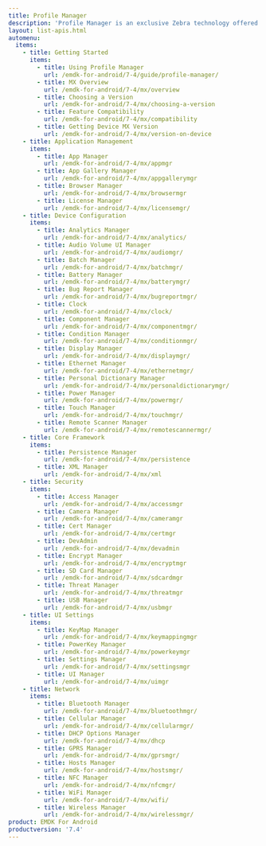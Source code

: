 ```yaml
---
title: Profile Manager
description: 'Profile Manager is an exclusive Zebra technology offered within the EMDK IDE, providing a GUI-based development tool for accessing many of the features provided by Zebra devices. Profile Manager generates the required code automatically, resulting in reduced development time, less coding effort and fewer errors.'
layout: list-apis.html
automenu:
  items:
    - title: Getting Started
      items:
        - title: Using Profile Manager
          url: /emdk-for-android/7-4/guide/profile-manager/
        - title: MX Overview
          url: /emdk-for-android/7-4/mx/overview
        - title: Choosing a Version
          url: /emdk-for-android/7-4/mx/choosing-a-version
        - title: Feature Compatibility
          url: /emdk-for-android/7-4/mx/compatibility
        - title: Getting Device MX Version
          url: /emdk-for-android/7-4/mx/version-on-device
    - title: Application Management
      items:
        - title: App Manager
          url: /emdk-for-android/7-4/mx/appmgr
        - title: App Gallery Manager
          url: /emdk-for-android/7-4/mx/appgallerymgr
        - title: Browser Manager
          url: /emdk-for-android/7-4/mx/browsermgr
        - title: License Manager 
          url: /emdk-for-android/7-4/mx/licensemgr/
    - title: Device Configuration
      items:
        - title: Analytics Manager
          url: /emdk-for-android/7-4/mx/analytics/
        - title: Audio Volume UI Manager
          url: /emdk-for-android/7-4/mx/audiomgr/
        - title: Batch Manager
          url: /emdk-for-android/7-4/mx/batchmgr/
        - title: Battery Manager
          url: /emdk-for-android/7-4/mx/batterymgr/
        - title: Bug Report Manager
          url: /emdk-for-android/7-4/mx/bugreportmgr/
        - title: Clock
          url: /emdk-for-android/7-4/mx/clock/
        - title: Component Manager
          url: /emdk-for-android/7-4/mx/componentmgr/
        - title: Condition Manager
          url: /emdk-for-android/7-4/mx/conditionmgr/
        - title: Display Manager
          url: /emdk-for-android/7-4/mx/displaymgr/
        - title: Ethernet Manager
          url: /emdk-for-android/7-4/mx/ethernetmgr/
        - title: Personal Dictionary Manager
          url: /emdk-for-android/7-4/mx/personaldictionarymgr/
        - title: Power Manager
          url: /emdk-for-android/7-4/mx/powermgr/
        - title: Touch Manager
          url: /emdk-for-android/7-4/mx/touchmgr/
        - title: Remote Scanner Manager
          url: /emdk-for-android/7-4/mx/remotescannermgr/
    - title: Core Framework
      items:
        - title: Persistence Manager
          url: /emdk-for-android/7-4/mx/persistence
        - title: XML Manager
          url: /emdk-for-android/7-4/mx/xml
    - title: Security
      items:
        - title: Access Manager
          url: /emdk-for-android/7-4/mx/accessmgr
        - title: Camera Manager
          url: /emdk-for-android/7-4/mx/cameramgr
        - title: Cert Manager
          url: /emdk-for-android/7-4/mx/certmgr
        - title: DevAdmin
          url: /emdk-for-android/7-4/mx/devadmin
        - title: Encrypt Manager
          url: /emdk-for-android/7-4/mx/encryptmgr
        - title: SD Card Manager
          url: /emdk-for-android/7-4/mx/sdcardmgr
        - title: Threat Manager
          url: /emdk-for-android/7-4/mx/threatmgr
        - title: USB Manager
          url: /emdk-for-android/7-4/mx/usbmgr
    - title: UI Settings
      items:
        - title: KeyMap Manager
          url: /emdk-for-android/7-4/mx/keymappingmgr
        - title: PowerKey Manager
          url: /emdk-for-android/7-4/mx/powerkeymgr
        - title: Settings Manager
          url: /emdk-for-android/7-4/mx/settingsmgr
        - title: UI Manager
          url: /emdk-for-android/7-4/mx/uimgr
    - title: Network
      items:
        - title: Bluetooth Manager
          url: /emdk-for-android/7-4/mx/bluetoothmgr/
        - title: Cellular Manager
          url: /emdk-for-android/7-4/mx/cellularmgr/
        - title: DHCP Options Manager
          url: /emdk-for-android/7-4/mx/dhcp
        - title: GPRS Manager
          url: /emdk-for-android/7-4/mx/gprsmgr/
        - title: Hosts Manager
          url: /emdk-for-android/7-4/mx/hostsmgr/
        - title: NFC Manager
          url: /emdk-for-android/7-4/mx/nfcmgr/
        - title: WiFi Manager
          url: /emdk-for-android/7-4/mx/wifi/
        - title: Wireless Manager
          url: /emdk-for-android/7-4/mx/wirelessmgr/
product: EMDK For Android
productversion: '7.4'
---
```


<!-- 4/24/18: 

DataWedge configuration through Profile Manager Data Capture was terminated in 6.8. 
All functions are now available through DW intent APIs 

All guides below were updated with a note to that effect. 

    - title: Data Capture
      items:
        - title: Activity Selection
          url: /emdk-for-android/7-4/mx/data-capture/activity
        - title: Barcode Input
          url: /emdk-for-android/7-4/mx/data-capture/barcode
        - title: Data Capture Plus
          url: /emdk-for-android/7-4/mx/data-capture/data-capture-plus
        - title: Int Output
          url: /emdk-for-android/7-4/mx/data-capture/intent
        - title: IP Output
          url: /emdk-for-android/7-4/mx/data-capture/IP
        - title: Keystroke Output
          url: /emdk-for-android/7-4/mx/data-capture/keystroke
        - title: MSR Input
          url: /emdk-for-android/7-4/mx/data-capture/msr


 -->